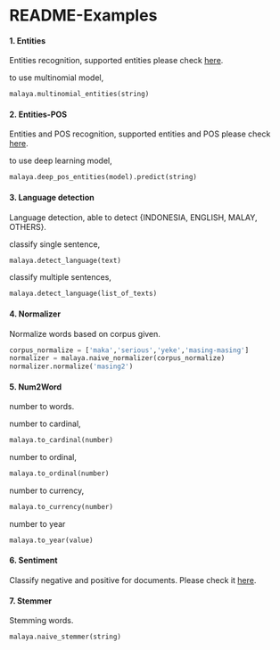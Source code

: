 # README-Examples

#### 1. Entities

Entities recognition, supported entities please check [here](entities/README.md).

to use multinomial model,
```python
malaya.multinomial_entities(string)
```

#### 2. Entities-POS

Entities and POS recognition, supported entities and POS please check [here](entities-pos/README.md).

to use deep learning model,
```python
malaya.deep_pos_entities(model).predict(string)
```

#### 3. Language detection

Language detection, able to detect {INDONESIA, ENGLISH, MALAY, OTHERS}.

classify single sentence,
```python
malaya.detect_language(text)
```

classify multiple sentences,
```python
malaya.detect_language(list_of_texts)
```

#### 4. Normalizer

Normalize words based on corpus given.

```python
corpus_normalize = ['maka','serious','yeke','masing-masing']
normalizer = malaya.naive_normalizer(corpus_normalize)
normalizer.normalize('masing2')
```

#### 5. Num2Word

number to words.

number to cardinal,
```python
malaya.to_cardinal(number)
```

number to ordinal,
```python
malaya.to_ordinal(number)
```

number to currency,
```python
malaya.to_currency(number)
```

number to year
```python
malaya.to_year(value)
```

#### 6. Sentiment

Classify negative and positive for documents. Please check it [here](sentiment/README.md).

#### 7. Stemmer

Stemming words.

```python
malaya.naive_stemmer(string)
```
